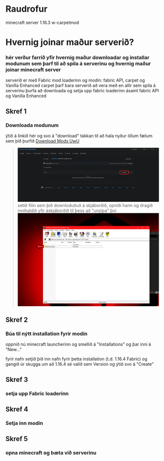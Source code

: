 # Raudrofur
minecraft server 1.16.3 w-carpetmod

# Hvernig joinar maður serverið?
### hér verður farrið yfir hvernig maður downloadar og installar modunum sem þarf til að spila á serverinu og hvernig maður joinar minecraft server

serverið er með Fabric mod loaderinn og modin: fabric API, carpet og Vanilla Enhanced
carpet þarf bara serverið að vera með en allir sem spila á serverinu þurfa að downloada og setja upp fabric loaderinn ásamt fabric API og Vanilla Enhanced

## Skref 1
### Downloada modunum
ýtið á linkið hér og svo á "download" takkan til að hala nyður öllum fælum sem þið þurfið
<a id="raw-url" href="https://github.com/bjartur2004/Raudrofur/blob/main/Mods%20for%20members!!!.zip">Download Mods UwU</a>
> ![Download](https://github.com/bjartur2004/Raudrofur/blob/main/wiki/download%20takkin.png)
setið filin sem þið downloduðuð á skjáborðið, opniði hann og dragið innihaldið yfir áskjáborðið til þess að "unzipa" því
> ![Unzip](https://github.com/bjartur2004/Raudrofur/blob/main/wiki/unzip.png)
## Skref 2
### Búa til nýtt installation fyrir modin
oppnið nú minecraft launcherinn og smellið á "Installations" og þar inni á "New..."

fyrir nafn setjið þið inn nafn fyrir þetta installation (t.d. 1.16.4 Fabric) og gangið úr skugga um að 1.16.4 sé valið sem Version og ýtið svo á "Create"

## Skref 3
### setja upp Fabric loaderinn




## Skref 4
### Setja inn modin



## Skref 5
### opna minecraft og bæta við serverinu




